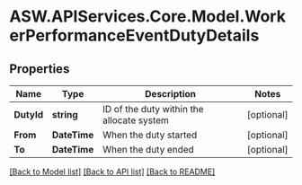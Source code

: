 
# ASW.APIServices.Core.Model.WorkerPerformanceEventDutyDetails

## Properties

Name | Type | Description | Notes
------------ | ------------- | ------------- | -------------
**DutyId** | **string** | ID of the duty within the allocate system | [optional] 
**From** | **DateTime** | When the duty started | [optional] 
**To** | **DateTime** | When the duty ended | [optional] 

[[Back to Model list]](../README.md#documentation-for-models)
[[Back to API list]](../README.md#documentation-for-api-endpoints)
[[Back to README]](../README.md)

